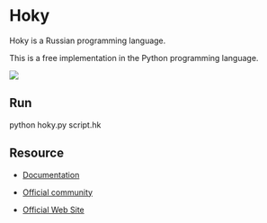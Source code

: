 # Hoky

Hoky is a Russian programming language.

This is a free implementation in the Python programming language.

![](https://sun9-43.userapi.com/impf/E6o2tf5TadOr7hPxmx21pPGjlwt1BI1h2vpk-Q/VwDR7OIox3c.jpg?size=1634x444&quality=96&proxy=1&sign=42c8c38c22aeccc49a44839294d5e8a8&type=album)

## Run

python hoky.py script.hk

## Resource

* [Documentation](https://github.com/grostbite/Hoky/blob/main/docs.md)

* [Official community](https://vk.com/hokylang)

* [Official Web Site](http://hokylang.ru)
